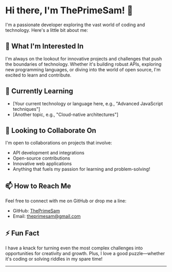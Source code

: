 # Hi there, I'm ThePrimeSam! 👋

I'm a passionate developer exploring the vast world of coding and technology. Here's a little bit about me:

## 👀 What I'm Interested In
I'm always on the lookout for innovative projects and challenges that push the boundaries of technology. Whether it's building robust APIs, exploring new programming languages, or diving into the world of open source, I'm excited to learn and contribute.

## 🌱 Currently Learning
- [Your current technology or language here, e.g., "Advanced JavaScript techniques"]
- [Another topic, e.g., "Cloud-native architectures"]

## 💞️ Looking to Collaborate On
I'm open to collaborations on projects that involve:
- API development and integrations
- Open-source contributions
- Innovative web applications
- Anything that fuels my passion for learning and problem-solving!

## 📫 How to Reach Me
Feel free to connect with me on GitHub or drop me a line:
- GitHub: [ThePrimeSam](https://github.com/ThePrimeSam)
- Email: [theprimesam@gmail.com](theprimesam@gmail.com)


## ⚡ Fun Fact
I have a knack for turning even the most complex challenges into opportunities for creativity and growth. Plus, I love a good puzzle—whether it's coding or solving riddles in my spare time!

---

